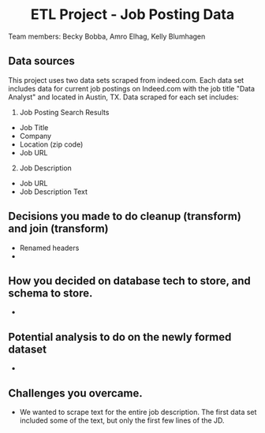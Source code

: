 # <center>ETL Project - Job Posting Data</center>

Team members:
Becky Bobba, Amro Elhag, Kelly Blumhagen

## Data sources
This project uses two data sets scraped from indeed.com. Each data set includes data for current job postings on Indeed.com with the job title "Data Analyst" and located in Austin, TX. Data scraped for each set includes:

1. Job Posting Search Results
* Job Title
* Company
* Location (zip code)
* Job URL

2. Job Description
* Job URL
* Job Description Text

## Decisions you made to do cleanup (transform) and join (transform)
* Renamed headers
* 

## How you decided on database tech to store, and schema to store.
* 

## Potential analysis to do on the newly formed dataset
* 

## Challenges you overcame.
* We wanted to scrape text for the entire job description. The first data set included some of the text, but only the first few lines of the JD. 
